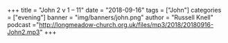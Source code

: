 +++
title = "John 2 v 1 – 11"
date = "2018-09-16"
tags = ["John"]
categories = ["evening"]
banner = "img/banners/john.png"
author = "Russell Knell"
podcast ="http://longmeadow-church.org.uk/files/mp3/2018/20180916-John2.mp3"
+++
